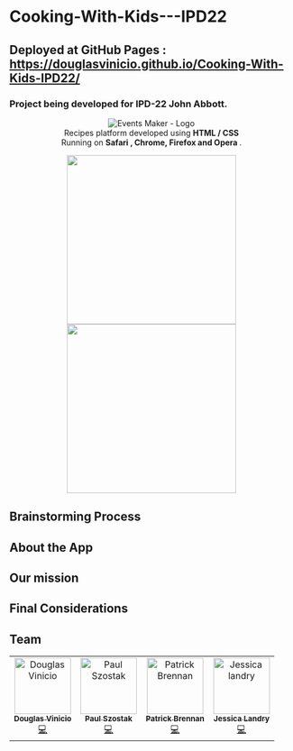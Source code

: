 # Cooking-With-Kids---IPD22 
## Deployed at GitHub Pages : https://douglasvinicio.github.io/Cooking-With-Kids-IPD22/
### Project being developed for IPD-22 John Abbott.


<p align="center">
  <img  alt="Events Maker  - Logo" src="" height="auto" /><br/>
  <span>Recipes platform developed using <b> HTML / CSS </b></span><br/>
  <span>Running on <b>Safari , Chrome, Firefox and Opera </b>. </span><br/>
</p>

<!-- header section -->


<!-- show case/gif section -->
<p align="center">
    <img alt="" height="300" src="" />
    <img alt="" height="300" src="" />

  </a>
</p>

## Brainstorming Process 



## About the App



## Our mission



## Final Considerations



## Team

<table>
  <tr>
    <td align="center"><a href="https://www.linkedin.com/in/douglasvinicio/"><img src="https://trello-attachments.s3.amazonaws.com/5eab8674a86a907c46dbf222/128x128/72740d1400b95b82bea9ea85b7c1b592/douglasvinicio.png" width="100px;" alt="Douglas Vinicio"/><br /><sub><b>Douglas Vinicio</b></sub></a><br /><a href="https://github.com/douglasvinicio"title="Code">💻</a></td>
    <td align="center"><a href="https://www.linkedin.com/in/"><img src="" width="100px;" alt="Paul Szostak"/><br /><sub><b>Paul Szostak</b></sub></a><br /><a href="https://github.com/"title="Code">💻</a></td>
     <td align="center"><a href="https://www.linkedin.com/in/"><img src="" width="100px;" alt="Patrick Brennan"/><br /><sub><b>Patrick Brennan</b></sub></a><br /><a href="https://github.com/"title="Code">💻</a></td>
    <td align="center"><a href="https://www.linkedin.com/in/"><img src="" width="100px;" alt="Jessica landry"/><br /><sub><b>Jessica Landry</b></sub></a><br /><a href="https://github.com/netoht/"title="Code">💻</a></td>

</table>

<!-- ALL-CONTRIBUTORS-LIST:END -->